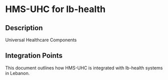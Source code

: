 # HMS-UHC for lb-health

## Description

Universal Healthcare Components

## Integration Points

This document outlines how HMS-UHC is integrated with lb-health systems in Lebanon.
